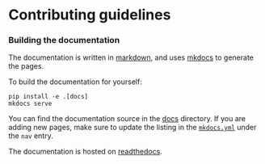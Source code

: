 # Contributing guidelines

### Building the documentation

The documentation is written in [markdown](https://www.markdownguide.org/basic-syntax/), and uses [mkdocs](https://www.mkdocs.org/) to generate the pages.

To build the documentation for yourself:

```console
pip install -e .[docs]
mkdocs serve
```

You can find the documentation source in the [docs](https://github.com/FormingWorlds/MORS/tree/main/docs) directory.
If you are adding new pages, make sure to update the listing in the [`mkdocs.yml`](https://github.com/FormingWorlds/MORS/blob/main/mkdocs.yml) under the `nav` entry.

The documentation is hosted on [readthedocs](https://fwl-mors.readthedocs.io).
